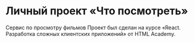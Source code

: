 # Личный проект «Что посмотреть»
Сервис по просмотру фильмов
Проект был сделан на курсе «React. Разработка сложных клиентских приложений» от HTML Academy. 

